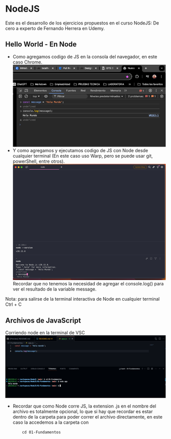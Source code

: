 # NodeJS
Este es el desarrollo de los ejercicios propuestos en el curso NodeJS: De cero a experto de Fernando Herrera en Udemy.

## Hello World - En Node
* Como agregamos codigo de JS en la consola del navegador, en este caso Chrome.
    ![Hola mundo en el navegador](assets/HolaMundoConsolaNavegador.png)
* Y como agregamos y ejecutamos codigo de JS con Node desde cualquier terminal (En este caso uso Warp, pero se puede usar git, powerShell, entre otros).
    ![Hola mundo en Terminal](assets/HolaMundoEnTerminal.png)
    Recordar que no tenemos la necesidad de agregar el console.log() para ver el resultado de la variable message.

Nota: para salirse de la terminal interactiva de Node en cualquier terminal Ctrl + C

## Archivos de JavaScript
Corriendo node en la terminal de VSC
    ![Node en VSC](assets/NodeInVSC.png)
* Recordar que como Node corre JS, la extension .js en el nombre del archivo es totalmente opcional, lo que si hay que recordar es estar dentro de la carpeta para poder correr el archivo directamente, en este caso la accedemos a la carpeta con 
    ```git
        cd 01-Fundamentos
    ```
